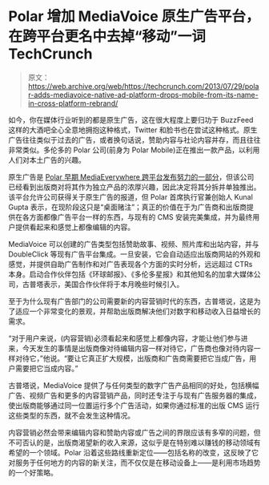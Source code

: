 # Polar 增加 MediaVoice 原生广告平台，在跨平台更名中去掉“移动”一词 TechCrunch

> 原文：<https://web.archive.org/web/https://techcrunch.com/2013/07/29/polar-adds-mediavoice-native-ad-platform-drops-mobile-from-its-name-in-cross-platform-rebrand/>

如今，你在媒体行业听到的都是原生广告，这在很大程度上要归功于 BuzzFeed 这样的大酒吧全心全意地拥抱这种格式，Twitter 和脸书也在尝试这种格式。原生广告往往类似于过去的广告，或者换句话说，赞助内容与社论内容并存，而且往往非常类似。多伦多的 Polar 公司(前身为 Polar Mobile)正在推出一款产品，以利用人们对本土广告的兴趣。

原生广告是 [Polar 早期 MediaEverywhere 跨平台发布努力的一部分](https://web.archive.org/web/20221128162655/https://beta.techcrunch.com/2012/12/06/polar-mobile-launches-mediaeverywhere-hybrid-mobile-cross-publishing-platform-for-publishers/ "Polar Mobile Launches MediaEverywhere Hybrid Mobile Cross-Publishing Platform For Media Companies")，但该公司已经看到出版商对将其作为独立产品的浓厚兴趣，因此决定将其分拆并单独推出。该平台允许公司获得关于原生广告的报道，但 Polar 首席执行官兼创始人 Kunal Gupta 表示，在现阶段这只是“桌面赌注”；真正的价值在于为广告商和出版商提供在各方面都像广告平台一样的东西，与现有的 CMS 安装完美集成，并为最终用户提供看起来和感觉上都像编辑的内容。

MediaVoice 可以创建的广告类型包括赞助故事、视频、照片库和出站内容，并与 DoubleClick 等现有广告平台集成。一旦安装，它会自动适应出版商网站的外观和感觉，并提供自助广告制作和对广告表现各个方面的实时分析，远远超过 CTRs 本身。启动合作伙伴包括《环球邮报》、《多伦多星报》和其他知名的加拿大媒体公司，古普塔表示，美国合作伙伴将于本月晚些时候引入。

至于为什么现有广告部门的公司需要新的内容营销时代的东西，古普塔说，这是为了适应一个非常变化的景观，并帮助出版商解决他们对数字和移动收入日益增长的需求。

“对于用户来说，(内容营销)必须看起来和感觉上都像内容，才能让他们参与进来，今天发生的事情是出版商像对待编辑内容一样对待它，广告商也像对待内容一样对待它，”他说。“要让它真正扩大规模，出版商和广告商需要把它当成广告，用户需要把它当成内容。”

古普塔说，MediaVoice 提供了与任何类型的数字广告产品相同的好处，包括横幅广告、视频广告和更多的内容营销产品，同时还专注于与现有广告服务器的集成，使出版商能够通过同一位置运行多个广告活动，如果你通过标准的出版 CMS 运行这些类型的东西，就不会发生这种情况。

内容营销必然会带来编辑内容和赞助内容或广告之间的界限应该有多窄的问题，但不可否认的是，出版商渴望新的收入来源，这似乎是在特别难以赚钱的移动领域有希望的一个领域。Polar 沿着这些路线重新定位——包括名称的改变，这反映了它对服务于任何地方的内容的新关注，而不仅仅是在移动设备上——是利用市场趋势的一个好策略。